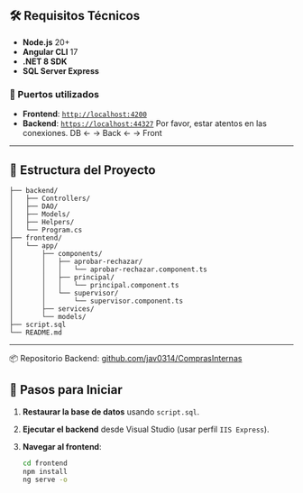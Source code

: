 ## 🛠 Requisitos Técnicos

- **Node.js** 20+
- **Angular CLI** 17
- **.NET 8 SDK**
- **SQL Server Express**

### 🔌 Puertos utilizados

- **Frontend**: [`http://localhost:4200`](http://localhost:4200)
- **Backend**: [`https://localhost:44327`](https://localhost:44327)
Por favor, estar atentos en las conexiones.
 DB <- -> Back <- -> Front
---

## 📁 Estructura del Proyecto

```
├── backend/                   
│   ├── Controllers/
│   ├── DAO/
│   ├── Models/
│   ├── Helpers/
│   └── Program.cs
├── frontend/
│   └── app/
│       ├── components/
│       │   ├── aprobar-rechazar/
│       │   │   └── aprobar-rechazar.component.ts
│       │   ├── principal/
│       │   │   └── principal.component.ts
│       │   └── supervisor/
│       │       └── supervisor.component.ts
│       ├── services/
│       └── models/
├── script.sql
└── README.md
```


---
📦 Repositorio Backend: [github.com/jav0314/ComprasInternas](https://github.com/jav0314/ComprasInternas)
## 🚀 Pasos para Iniciar

1. **Restaurar la base de datos** usando `script.sql`.
2. **Ejecutar el backend** desde Visual Studio (usar perfil `IIS Express`).
3. **Navegar al frontend**:

   ```bash
   cd frontend
   npm install
   ng serve -o
